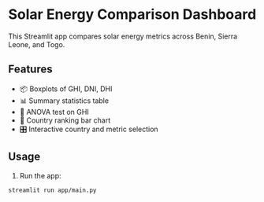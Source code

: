 # Solar Energy Comparison Dashboard

This Streamlit app compares solar energy metrics across Benin, Sierra Leone, and Togo.

## Features

- 📦 Boxplots of GHI, DNI, DHI
- 📊 Summary statistics table
- 🔬 ANOVA test on GHI
- 🏅 Country ranking bar chart
- 🎛️ Interactive country and metric selection

## Usage

1. Run the app:

```bash
streamlit run app/main.py
```
